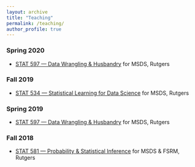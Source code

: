 ```yaml
---
layout: archive
title: "Teaching"
permalink: /teaching/
author_profile: true
---
```


### Spring 2020

* [STAT 597 — Data Wrangling & Husbandry](https://msds-stat.rutgers.edu/msds-academics/msds-coursedesc/340-16-954-597-data-wrangling-and-husbandry-3) for MSDS, Rutgers

### Fall 2019

* [STAT 534 — Statistical Learning for Data Science](https://msds-stat.rutgers.edu/msds-academics/msds-coursedesc/335-16-954-534-statistical-learning-for-data-science-3) for MSDS, Rutgers

### Spring 2019

* [STAT 597 — Data Wrangling & Husbandry](https://msds-stat.rutgers.edu/msds-academics/msds-coursedesc/340-16-954-597-data-wrangling-and-husbandry-3) for MSDS, Rutgers

### Fall 2018

* [STAT 581 — Probability & Statistical Inference](https://msds-stat.rutgers.edu/msds-academics/msds-coursedesc/338-16-954-581-probability-and-statistical-theory-for-data-science-3) for MSDS & FSRM, Rutgers
